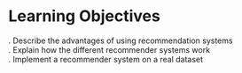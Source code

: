 # Learning Objectives
. Describe the advantages of using recommendation systems<br>
. Explain how the different recommender systems work<br>
. Implement a recommender system on a real dataset<br>
